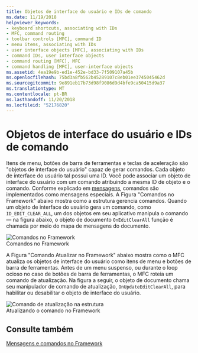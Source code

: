 ```yaml
---
title: Objetos de interface do usuário e IDs de comando
ms.date: 11/19/2018
helpviewer_keywords:
- keyboard shortcuts, associating with IDs
- MFC, command routing
- toolbar controls [MFC], command ID
- menu items, associating with IDs
- user interface objects [MFC], associating with IDs
- command IDs, user interface objects
- command routing [MFC], MFC
- command handling [MFC], user-interface objects
ms.assetid: 4ea19e9b-ed1e-452e-bd33-7f509107a45b
ms.openlocfilehash: 75bd3a8fb562b45289107c8eb01ee3745045462d
ms.sourcegitcommit: 9e891eb17b73d98f9086d9d4bfe9ca50415d9a37
ms.translationtype: MT
ms.contentlocale: pt-BR
ms.lasthandoff: 11/20/2018
ms.locfileid: "52176820"
---
```

# <a name="user-interface-objects-and-command-ids"></a>Objetos de interface do usuário e IDs de comando

Itens de menu, botões de barra de ferramentas e teclas de aceleração são "objetos de interface do usuário" capaz de gerar comandos. Cada objeto de interface do usuário tal possui uma ID. Você pode associar um objeto de interface do usuário com um comando atribuindo a mesma ID de objeto e o comando. Conforme explicado em [mensagens](../mfc/messages.md), comandos são implementados como mensagens especiais. A Figura "Comandos no Framework" abaixo mostra como a estrutura gerencia comandos. Quando um objeto de interface do usuário gera um comando, como `ID_EDIT_CLEAR_ALL`, um dos objetos em seu aplicativo manipula o comando — na figura abaixo, o objeto de documento `OnEditClearAll` função é chamada por meio do mapa de mensagens do documento.

![Comandos no Framework](../mfc/media/vc385p1.gif "comandos no Framework") <br/>
Comandos no Framework

A Figura "Comando Atualizar no Framework" abaixo mostra como o MFC atualiza os objetos de interface do usuário como itens de menu e botões de barra de ferramentas. Antes de um menu suspenso, ou durante o loop ocioso no caso de botões de barra de ferramentas, o MFC roteia um comando de atualização. Na figura a seguir, o objeto de documento chama seu manipulador de comando de atualização, `OnUpdateEditClearAll`, para habilitar ou desabilitar o objeto de interface do usuário.

![Comando de atualização na estrutura](../mfc/media/vc385p2.png "atualização na estrutura de comando") <br/>
Atualizando o comando no Framework

## <a name="see-also"></a>Consulte também

[Mensagens e comandos no Framework](../mfc/messages-and-commands-in-the-framework.md)
